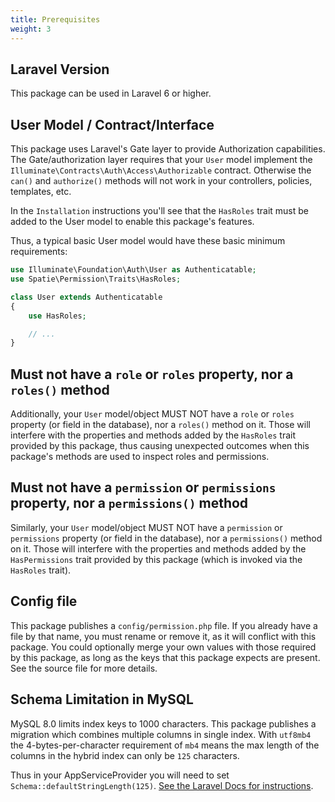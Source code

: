 ```yaml
---
title: Prerequisites
weight: 3
---
```


## Laravel Version

This package can be used in Laravel 6 or higher.

## User Model / Contract/Interface

This package uses Laravel's Gate layer to provide Authorization capabilities.
The Gate/authorization layer requires that your `User` model implement the `Illuminate\Contracts\Auth\Access\Authorizable` contract. 
Otherwise the `can()` and `authorize()` methods will not work in your controllers, policies, templates, etc.

In the `Installation` instructions you'll see that the `HasRoles` trait must be added to the User model to enable this package's features.

Thus, a typical basic User model would have these basic minimum requirements:

```php
use Illuminate\Foundation\Auth\User as Authenticatable;
use Spatie\Permission\Traits\HasRoles;

class User extends Authenticatable
{
    use HasRoles;

    // ...
}
```

## Must not have a `role` or `roles` property, nor a `roles()` method

Additionally, your `User` model/object MUST NOT have a `role` or `roles` property (or field in the database), nor a `roles()` method on it. Those will interfere with the properties and methods added by the `HasRoles` trait provided by this package, thus causing unexpected outcomes when this package's methods are used to inspect roles and permissions.

## Must not have a `permission` or `permissions` property, nor a `permissions()` method

Similarly, your `User` model/object MUST NOT have a `permission` or `permissions` property (or field in the database), nor a `permissions()` method on it. Those will interfere with the properties and methods added by the `HasPermissions` trait provided by this package (which is invoked via the `HasRoles` trait).

## Config file

This package publishes a `config/permission.php` file. If you already have a file by that name, you must rename or remove it, as it will conflict with this package. You could optionally merge your own values with those required by this package, as long as the keys that this package expects are present. See the source file for more details.

## Schema Limitation in MySQL

MySQL 8.0 limits index keys to 1000 characters. This package publishes a migration which combines multiple columns in single index. With `utf8mb4` the 4-bytes-per-character requirement of `mb4` means the max length of the columns in the hybrid index can only be `125` characters.

Thus in your AppServiceProvider you will need to set `Schema::defaultStringLength(125)`. [See the Laravel Docs for instructions](https://laravel.com/docs/migrations#index-lengths-mysql-mariadb).

